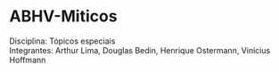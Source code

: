 # ABHV-Miticos

Disciplina: Tópicos especiais<br/>
Integrantes: Arthur Lima, Douglas Bedin, Henrique Ostermann, Vinícius Hoffmann
